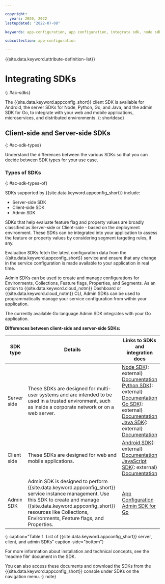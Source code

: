 ```yaml
---

copyright:
  years: 2020, 2022
lastupdated: "2022-07-08"

keywords: app-configuration, app configuration, integrate sdk, node sdk, npm, sdk, android sdk, android, python sdk, python, go, golang, java server sdk, java, go admin sdk

subcollection: app-configuration

---
```


{{site.data.keyword.attribute-definition-list}}

# Integrating SDKs
{: #ac-sdks}

The {{site.data.keyword.appconfig_short}} client SDK is available for Android, the server SDKs for Node, Python, Go, and Java, and the admin SDK for Go, to integrate with your web and mobile applications, microservices, and distributed environments.
{: shortdesc}

## Client-side and Server-side SDKs
{: #ac-sdk-types}

Understand the differences between the various SDKs so that you can decide between SDK types for your use case.

### Types of SDKs
{: #ac-sdk-types-of}

SDKs supported by {{site.data.keyword.appconfig_short}} include:

- Server-side SDK
- Client-side SDK
- Admin SDK

SDKs that help evaluate feature flag and property values are broadly classified as Server-side or Client-side - based on the deployment environment. These SDKs can be integrated into your application to assess the feature or property values by considering segment targeting rules, if any.

Evaluation SDKs fetch the latest configuration data from the {{site.data.keyword.appconfig_short}} service and ensure that any change in the service configuration is made available to your application in real time.

Admin SDKs can be used to create and manage configurations for Environments, Collections, Feature flags, Properties, and Segments. As an option to {{site.data.keyword.cloud_notm}} Dashboard or {{site.data.keyword.cloud_notm}} CLI, Admin SDKs can be used to programmatically manage your service configuration from within your application.

The currently available Go language Admin SDK integrates with your Go application.

**Differences between client-side and server-side SDKs:**

|SDK type |Details |Links to SDKs and integration docs |
| -- | -- | -- |
|Server side|These SDKs are designed for multi-user systems and are intended to be used in a trusted environment, such as inside a corporate network or on a web server.|[Node SDK](https://github.com/IBM/appconfiguration-node-sdk){: external}</br>[Documentation](/docs/app-configuration?topic=app-configuration-ac-integrate-sdks)</br>[Python SDK](https://github.com/IBM/appconfiguration-python-sdk){: external}</br>[Documentation](/docs/app-configuration?topic=app-configuration-ac-python)</br>[Go SDK](https://github.com/IBM/appconfiguration-go-sdk){: external}</br>[Documentation](/docs/app-configuration?topic=app-configuration-ac-golang)</br>[Java SDK](https://github.com/IBM/appconfiguration-java-sdk){: external}</br>[Documentation](/docs/app-configuration?topic=app-configuration-ac-java) |
|Client side|These SDKs are designed for web and mobile applications.|[Android SDK](https://github.com/IBM/appconfiguration-android-client-sdk){: external}</br>[Documentation](/docs/app-configuration?topic=app-configuration-ac-integrate-sdks-android)</br>[JavaScript SDK](https://github.com/IBM/appconfiguration-js-client-sdk){: external}</br>[Documentation](/docs/app-configuration?topic=app-configuration-ac-javascript)|
|Admin SDK|Admin SDK is designed to perform {{site.data.keyword.appconfig_short}} service instance management. Use this SDK to create and manage {{site.data.keyword.appconfig_short}} resources like Collections, Environments, Feature flags, and Properties.|[App Configuration Admin SDK for Go](https://cloud.ibm.com/apidocs/app-configuration?code=go)|
{: caption="Table 1. List of {{site.data.keyword.appconfig_short}} server, client, and admin SDKs" caption-side="bottom"}

For more information about installation and technical concepts, see the 'readme file' document in the SDK.

You can also access these documents and download the SDKs from the {{site.data.keyword.appconfig_short}} console under SDKs on the navigation menu.
{: note}

